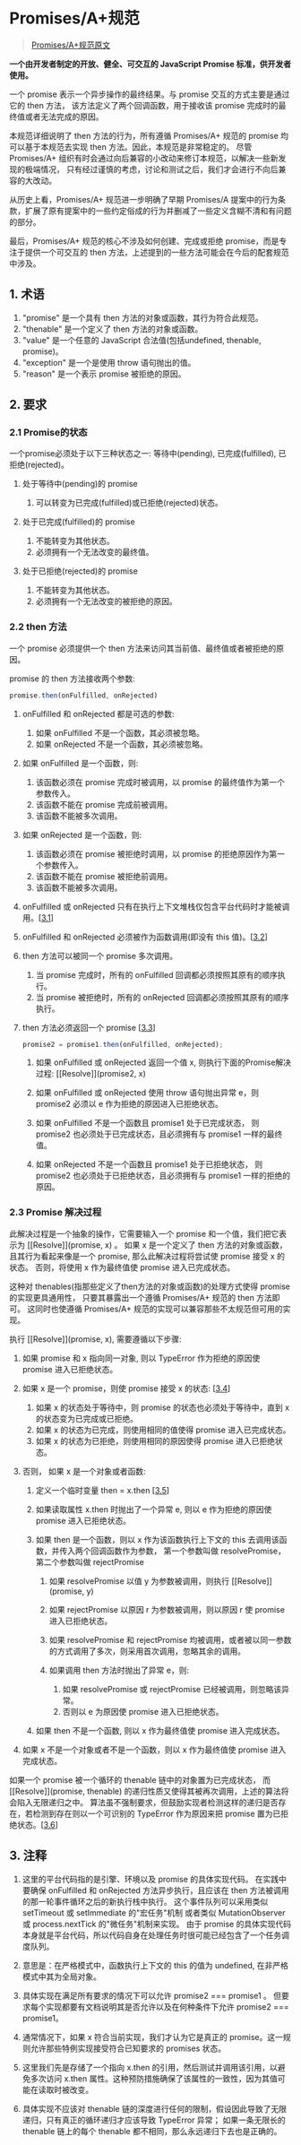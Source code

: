 
# Promises/A+规范
> [Promises/A+规范原文](https://promisesaplus.com/)  

**一个由开发者制定的开放、健全、可交互的 JavaScript Promise 标准，供开发者使用。**  

一个 promise 表示一个异步操作的最终结果。与 promise 交互的方式主要是通过它的 then 方法，
该方法定义了两个回调函数，用于接收该 promise 完成时的最终值或者无法完成的原因。

本规范详细说明了 then 方法的行为，所有遵循 Promises/A+ 规范的 promise 均可以基于本规范去实现 then 方法。因此，本规范是非常稳定的。
尽管 Promises/A+ 组织有时会通过向后兼容的小改动来修订本规范，以解决一些新发现的极端情况，
只有经过谨慎的考虑，讨论和测试之后，我们才会进行不向后兼容的大改动。

从历史上看，Promises/A+ 规范进一步明确了早期 Promises/A 提案中的行为条款，扩展了原有提案中的一些约定俗成的行为并删减了一些定义含糊不清和有问题的部分。

最后，Promises/A+ 规范的核心不涉及如何创建、完成或拒绝 promise，而是专注于提供一个可交互的 then 方法，上述提到的一些方法可能会在今后的配套规范中涉及。


## 1. 术语

1. "promise" 是一个具有 then 方法的对象或函数，其行为符合此规范。
2. "thenable" 是一个定义了 then 方法的对象或函数。
3. "value" 是一个任意的 JavaScript 合法值(包括undefined, thenable, promise)。
4. "exception" 是一个是使用 throw 语句抛出的值。
5. "reason" 是一个表示 promise 被拒绝的原因。


## 2. 要求

### 2.1 Promise的状态

一个promise必须处于以下三种状态之一: 等待中(pending), 已完成(fulfilled), 已拒绝(rejected)。

1. 处于等待中(pending)的 promise

   1. 可以转变为已完成(fulfilled)或已拒绝(rejected)状态。
   
2. 处于已完成(fulfilled)的 promise

   1. 不能转变为其他状态。
   2. 必须拥有一个无法改变的最终值。
   
3. 处于已拒绝(rejected)的 promise

   1. 不能转变为其他状态。
   2. 必须拥有一个无法改变的被拒绝的原因。
   
### 2.2 then 方法
   
一个 promise 必须提供一个 then 方法来访问其当前值、最终值或者被拒绝的原因。

promise 的 then 方法接收两个参数:  

```javascript
promise.then(onFulfilled, onRejected)
```

1. onFulfilled 和 onRejected 都是可选的参数:  

   1. 如果 onFulfilled 不是一个函数，其必须被忽略。
   2. 如果 onRejected 不是一个函数，其必须被忽略。
   
2. 如果 onFulfilled 是一个函数，则: 

   1. 该函数必须在 promise 完成时被调用，以 promise 的最终值作为第一个参数传入。
   2. 该函数不能在 promise 完成前被调用。
   3. 该函数不能被多次调用。
   
3. 如果 onRejected 是一个函数，则:

   1. 该函数必须在 promise 被拒绝时调用，以 promise 的拒绝原因作为第一个参数传入。
   2. 该函数不能在 promise 被拒绝前调用。
   3. 该函数不能被多次调用。
   
4. onFulfilled 或 onRejected 只有在执行上下文堆栈仅包含平台代码时才能被调用。[[3.1](#notes1)]

5. onFulfilled 和 onRejected 必须被作为函数调用(即没有 this 值)。[[3.2](#3.-注释)]

6. then 方法可以被同一个 promise 多次调用。

   1. 当 promise 完成时，所有的 onFulfilled 回调都必须按照其原有的顺序执行。
   2. 当 promise 被拒绝时，所有的 onRejected 回调都必须按照其原有的顺序执行。
   
7. then 方法必须返回一个 promise [[3.3](#3.-注释)]

   ```javascript
   promise2 = promise1.then(onFulfilled, onRejected);
   ```
   
   1. 如果 onFulfilled 或 onRejected 返回一个值 x, 则执行下面的Promise解决过程: \[\[Resolve\]\]\(promise2, x\)
   
   2. 如果 onFulfilled 或 onRejected 使用 throw 语句抛出异常 e，则 promise2 必须以 e 作为拒绝的原因进入已拒绝状态。
   
   3. 如果 onFulfilled 不是一个函数且 promise1 处于已完成状态，
   则 promise2 也必须处于已完成状态，且必须拥有与 promise1 一样的最终值。
   
   4. 如果 onRejected 不是一个函数且 promise1 处于已拒绝状态，
   则 promise2 也必须处于已拒绝状态，且必须拥有与 promise1 一样的拒绝的原因。 
   

### 2.3 Promise 解决过程
 
此解决过程是一个抽象的操作，它需要输入一个 promise 和一个值，我们把它表示为 \[\[Resolve\]\]\(promise, x\) 。
如果 x 是一个定义了 then 方法的对象或函数，且其行为看起来像是一个 promise, 那么此解决过程将尝试使 promise 接受 x 的状态。
否则，将使用 x 作为最终值使 promise 进入已完成状态。

这种对 thenables(指那些定义了then方法的对象或函数)的处理方式使得 promise 的实现更具通用性，
只要其暴露出一个遵循 Promises/A+ 规范的 then 方法即可。
这同时也使遵循 Promises/A+ 规范的实现可以兼容那些不太规范但可用的实现。

执行 \[\[Resolve\]\]\(promise, x\), 需要遵循以下步骤: 

1. 如果 promise 和 x 指向同一对象, 则以 TypeError 作为拒绝的原因使 promise 进入已拒绝状态。

2. 如果 x 是一个 promise，则使 promise 接受 x 的状态: [[3.4](#3.-注释)]

   1. 如果 x 的状态处于等待中，则 promise 的状态也必须处于等待中，直到 x 的状态变为已完成或已拒绝。
   2. 如果 x 的状态为已完成，则使用相同的值使得 promise 进入已完成状态。
   3. 如果 x 的状态为已拒绝，则使用相同的原因使得 promise 进入已拒绝状态。

3. 否则， 如果 x 是一个对象或者函数: 

   1. 定义一个临时变量 then = x.then [[3.5](#3.-注释)]
   2. 如果读取属性 x.then 时抛出了一个异常 e, 则以 e 作为拒绝的原因使 promise 进入已拒绝状态。
   3. 如果 then 是一个函数，则以 x 作为该函数执行上下文的 this 去调用该函数，并传入两个回调函数作为参数，
   第一个参数叫做 resolvePromise， 第二个参数叫做 rejectPromise
   
      1. 如果 resolvePromise 以值 y 为参数被调用，则执行 \[\[Resolve\]\]\(promise, y\)
      2. 如果 rejectPromise 以原因 r 为参数被调用，则以原因 r 使 promise 进入已拒绝状态。
      3. 如果 resolvePromise 和 rejectPromise 均被调用，或者被以同一参数的方式调用了多次，则采用首次调用，忽略其余的调用。
      4. 如果调用 then 方法时抛出了异常 e，则: 
      
         1. 如果 resolvePromise 或 rejectPromise 已经被调用，则忽略该异常。
         2. 否则以 e 为原因使 promise 进入已拒绝状态。
      
   4. 如果 then 不是一个函数, 则以 x 作为最终值使 promise 进入完成状态。
   
4. 如果 x 不是一个对象或者不是一个函数，则以 x 作为最终值使 promise 进入完成状态。
      
如果一个 promise 被一个循环的 thenable 链中的对象置为已完成状态，
而 \[\[Resolve\]\]\(promise, thenable\) 的递归性质又使得其被再次调用，上述的算法将会陷入无限递归之中。
算法虽不强制要求，但鼓励实现者检测这样的递归是否存在，若检测到存在则以一个可识别的 TypeError 作为原因来把 promise 置为已拒绝状态。[[3.6](#3.-注释)]


## 3. 注释

1. <span id="notes1"></span>这里的平台代码指的是引擎、环境以及 promise 的具体实现代码。
在实践中要确保 onFulfilled 和 onRejected 方法异步执行，且应该在 then 方法被调用的那一轮事件循环之后的新执行栈中执行。
这个事件队列可以采用类似 setTimeout 或 setImmediate 的"宏任务"机制
或者类似 MutationObserver 或 process.nextTick 的"微任务"机制来实现。
由于 promise 的具体实现代码本身就是平台代码，所以代码自身在处理任务时很可能已经包含了一个任务调度队列。

2. 意思是：在严格模式中，函数执行上下文的 this 的值为 undefined, 在非严格模式中其为全局对象。

3. 具体实现在满足所有要求的情况下可以允许 promise2 === promise1 。
但要求每个实现都要有文档说明其是否允许以及在何种条件下允许 promise2 === promise1。

4. 通常情况下，如果 x 符合当前实现，我们才认为它是真正的 promise。这一规则允许那些特例实现接受符合已知要求的 promises 状态。

5. 这里我们先是存储了一个指向 x.then 的引用，然后测试并调用该引用，以避免多次访问 x.then 属性。这种预防措施确保了该属性的一致性，因为其值可能在读取时被改变。

6. 具体实现不应该对 thenable 链的深度进行任何的限制，假设因此导致了无限递归，只有真正的循环递归才应该导致 TypeError 异常；
如果一条无限长的 thenable 链上的每个 thenable 都不相同，那么永远递归下去也是正确的。
